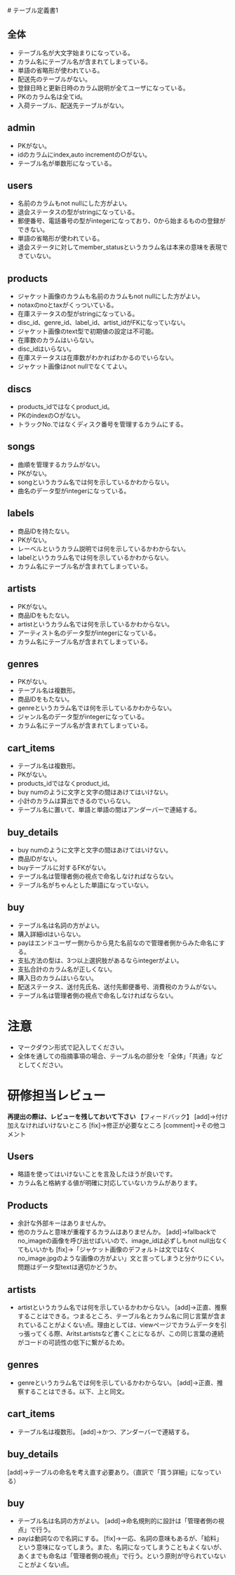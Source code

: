 ﻿﻿﻿﻿# テーブル定義書1## 全体- テーブル名が大文字始まりになっている。- カラム名にテーブル名が含まれてしまっている。- 単語の省略形が使われている。- 配送先のテーブルがない。- 登録日時と更新日時のカラム説明が全てユーザになっている。- PKのカラム名は全てid。- 入荷テーブル、配送先テーブルがない。## admin- PKがない。- idのカラムにindex,auto incrementの○がない。- テーブル名が単数形になっている。## users- 名前のカラムもnot nullにした方がよい。- 退会ステータスの型がstringになっている。- 郵便番号、電話番号の型がintegerになっており、0から始まるものの登録ができない。- 単語の省略形が使われている。- 退会ステータに対してmember_statusというカラム名は本来の意味を表現できていない。## products- ジャケット画像のカラムも名前のカラムもnot nullにした方がよい。- notaxのnoとtaxがくっついている。- 在庫ステータスの型がstringになっている。- disc_id、genre_id、label_id、artist_idがFKになっていない。- ジャケット画像のtext型で初期値の設定は不可能。- 在庫数のカラムはいらない。- disc_idはいらない。- 在庫ステータスは在庫数がわかればわかるのでいらない。- ジャケット画像はnot nullでなくてよい。## discs- products_idではなくproduct_id。- PKのindexの○がない。- トラックNo.ではなくディスク番号を管理するカラムにする。## songs- 曲順を管理するカラムがない。- PKがない。- songというカラム名では何を示しているかわからない。- 曲名のデータ型がintegerになっている。## labels- 商品IDを持たない。- PKがない。- レーベルというカラム説明では何を示しているかわからない。- labelというカラム名では何を示しているかわからない。- カラム名にテーブル名が含まれてしまっている。## artists- PKがない。- 商品IDをもたない。- artistというカラム名では何を示しているかわからない。- アーティスト名のデータ型がintegerになっている。- カラム名にテーブル名が含まれてしまっている。## genres- PKがない。- テーブル名は複数形。- 商品IDをもたない。- genreというカラム名では何を示しているかわからない。- ジャンル名のデータ型がintegerになっている。- カラム名にテーブル名が含まれてしまっている。## cart_items- テーブル名は複数形。- PKがない。- products_idではなくproduct_id。- buy numのように文字と文字の間はあけてはいけない。- 小計のカラムは算出できるのでいらない。- テーブル名に置いて、単語と単語の間はアンダーバーで連結する。## buy_details- buy numのように文字と文字の間はあけてはいけない。- 商品IDがない。- buyテーブルに対するFKがない。- テーブル名は管理者側の視点で命名しなければならない。- テーブル名がちゃんとした単語になっていない。## buy- テーブル名は名詞の方がよい。- 購入詳細idはいらない。- payはエンドユーザー側からから見た名前なので管理者側からみた命名にする。- 支払方法の型は、3つ以上選択肢があるならintegerがよい。- 支払合計のカラム名が正しくない。- 購入日のカラムはいらない。- 配送ステータス、送付先氏名、送付先郵便番号、消費税のカラムがない。- テーブル名は管理者側の視点で命名しなければならない。# 注意* マークダウン形式で記入してください。* 全体を通しての指摘事項の場合、テーブル名の部分を「全体」「共通」などとしてください。# 研修担当レビュー**再提出の際は、レビューを残しておいて下さい**【フィードバック】[add]→付け加えなければいけないところ[fix]→修正が必要なところ[comment]→その他コメント## Users- 略語を使ってはいけないことを言及したほうが良いです。- カラム名と格納する値が明確に対応していないカラムがあります。  ## Products- 余計な外部キーはありませんか。- 他のカラムと意味が重複するカラムはありませんか。[add]→fallbackでno_imageの画像を呼び出せばいいので、image_idは必ずしもnot null出なくてもいいかも[fix]→「ジャケット画像のデフォルトは文ではなくno_image.jpgのような画像の方がよい」文と言ってしまうと分かりにくい。問題はデータ型textは適切かどうか。## artists- artistというカラム名では何を示しているかわからない。[add]→正直、推察することはできる。つまるところ、テーブル名とカラム名に同じ言葉が含まれていることがよくない点。理由としては、viewページでカラムデータを引っ張ってくる際、Aritst.artistsなど書くことになるが、この同じ言葉の連続がコードの可読性の低下に繋がるため。## genres- genreというカラム名では何を示しているかわからない。[add]→正直、推察することはできる。以下、上と同文。## cart_items- テーブル名は複数形。[add]→かつ、アンダーバーで連結する。## buy_details[add]→テーブルの命名を考え直す必要あり。（直訳で「買う詳細」になっている）## buy- テーブル名は名詞の方がよい。[add]→命名規則的に設計は「管理者側の視点」で行う。- payは動詞なので名詞にする。[fix]→一応、名詞の意味もあるが、「給料」という意味になってしまう。また、名詞になってしまうこともよくないが、あくまでも命名は「管理者側の視点」で行う。という原則が守られていないことがよくない点。